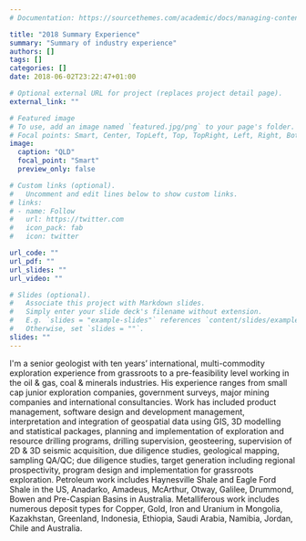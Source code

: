 ```yaml
---
# Documentation: https://sourcethemes.com/academic/docs/managing-content/

title: "2018 Summary Experience"
summary: "Summary of industry experience"
authors: []
tags: []
categories: []
date: 2018-06-02T23:22:47+01:00

# Optional external URL for project (replaces project detail page).
external_link: ""

# Featured image
# To use, add an image named `featured.jpg/png` to your page's folder.
# Focal points: Smart, Center, TopLeft, Top, TopRight, Left, Right, BottomLeft, Bottom, BottomRight.
image:
  caption: "QLD"
  focal_point: "Smart"
  preview_only: false

# Custom links (optional).
#   Uncomment and edit lines below to show custom links.
# links:
# - name: Follow
#   url: https://twitter.com
#   icon_pack: fab
#   icon: twitter

url_code: ""
url_pdf: ""
url_slides: ""
url_video: ""

# Slides (optional).
#   Associate this project with Markdown slides.
#   Simply enter your slide deck's filename without extension.
#   E.g. `slides = "example-slides"` references `content/slides/example-slides.md`.
#   Otherwise, set `slides = ""`.
slides: ""
---
```


I'm a senior geologist with ten years’ international, multi-commodity exploration experience from grassroots to a pre-feasibility level working in the oil & gas, coal & minerals industries. His experience ranges from small cap junior exploration companies, government surveys, major mining companies and international consultancies. Work has included product management, software design and development management, interpretation and integration of geospatial data using GIS, 3D modelling and statistical packages, planning and implementation of exploration and resource drilling programs, drilling supervision, geosteering, supervision of 2D & 3D seismic acquisition, due diligence studies, geological mapping, sampling QA/QC; due diligence studies, target generation including regional prospectivity, program design and implementation for grassroots exploration. Petroleum work includes Haynesville Shale and Eagle Ford Shale in the US, Anadarko, Amadeus, McArthur, Otway, Galilee, Drummond, Bowen and Pre-Caspian Basins in Australia. Metalliferous work includes numerous deposit types for Copper, Gold, Iron and Uranium in Mongolia, Kazakhstan, Greenland, Indonesia, Ethiopia, Saudi Arabia, Namibia, Jordan, Chile and Australia. 




